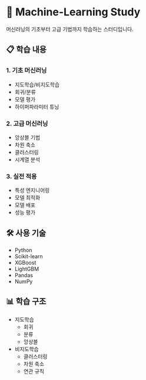 # 🤖 Machine-Learning Study

머신러닝의 기초부터 고급 기법까지 학습하는 스터디입니다.

## 📋 학습 내용

### 1. 기초 머신러닝
- 지도학습/비지도학습
- 회귀/분류
- 모델 평가
- 하이퍼파라미터 튜닝

### 2. 고급 머신러닝
- 앙상블 기법
- 차원 축소
- 클러스터링
- 시계열 분석

### 3. 실전 적용
- 특성 엔지니어링
- 모델 최적화
- 모델 배포
- 성능 평가

## 🛠️ 사용 기술
- Python
- Scikit-learn
- XGBoost
- LightGBM
- Pandas
- NumPy

## 📊 학습 구조
- 지도학습
  - 회귀
  - 분류
  - 앙상블
- 비지도학습
  - 클러스터링
  - 차원 축소
  - 연관 규칙 